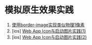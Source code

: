 模拟原生效果实践
====

1. [使用border-image实现类似物理1像素](./border-1px.md)
2. [ios] [Web App Icon与启动图片实践(1)](https://gist.github.com/tfausak/2222823)
2. [ios] [Web App Icon与启动图片实践(2)](http://mobile.51cto.com/web-395063.htm)
